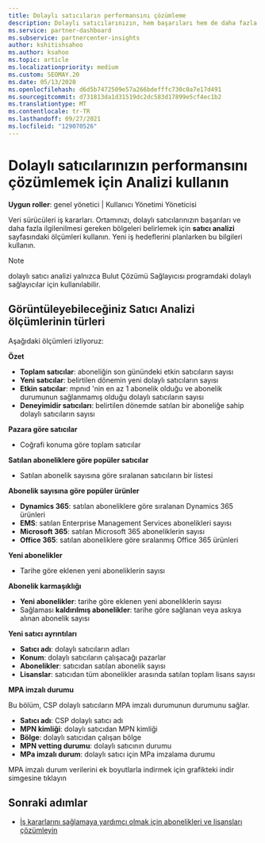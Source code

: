 ```yaml
---
title: Dolaylı satıcıların performansını çözümleme
description: Dolaylı satıcılarınızın, hem başarıları hem de daha fazla ilgilenilmesi gerekebilecek alanlarında nasıl çalıştığını öğrenmek için analiz kullanın.
ms.service: partner-dashboard
ms.subservice: partnercenter-insights
author: kshitishsahoo
ms.author: ksahoo
ms.topic: article
ms.localizationpriority: medium
ms.custom: SEOMAY.20
ms.date: 05/13/2020
ms.openlocfilehash: d6d5b7472509e57a266bdefffc730c0a7e17d491
ms.sourcegitcommit: d731813da1d31519dc2dc583d17899e5cf4ec1b2
ms.translationtype: MT
ms.contentlocale: tr-TR
ms.lasthandoff: 09/27/2021
ms.locfileid: "129070526"
---
```

# <a name="use-analytics-to-analyze-the-performance-of-your-indirect-resellers"></a>Dolaylı satıcılarınızın performansını çözümlemek için Analizi kullanın

**Uygun roller**: genel yönetici | Kullanıcı Yönetimi Yöneticisi


Veri sürücüleri iş kararları. Ortamınızı, dolaylı satıcılarınızın başarıları ve daha fazla ilgilenilmesi gereken bölgeleri belirlemek için **satıcı analizi** sayfasındaki ölçümleri kullanın. Yeni iş hedeflerini planlarken bu bilgileri kullanın.

> [!NOTE]
> dolaylı satıcı analizi yalnızca Bulut Çözümü Sağlayıcısı programdaki dolaylı sağlayıcılar için kullanılabilir.

## <a name="types-of-reseller-analytics-metrics-you-can-view"></a>Görüntüleyebileceğiniz Satıcı Analizi ölçümlerinin türleri

Aşağıdaki ölçümleri izliyoruz:

**Özet**  
 - **Toplam satıcılar**: aboneliğin son günündeki etkin satıcıların sayısı  
 - **Yeni satıcılar**: belirtilen dönemin yeni dolaylı satıcıların sayısı  
 - **Etkin satıcılar**: mpnıd 'nin en az 1 abonelik olduğu ve abonelik durumunun sağlanmamış olduğu dolaylı satıcıların sayısı  
 - **Deneyimidir satıcıları**: belirtilen dönemde satılan bir aboneliğe sahip dolaylı satıcıların sayısı  

**Pazara göre satıcılar**  
 - Coğrafi konuma göre toplam satıcılar  

**Satılan aboneliklere göre popüler satıcılar**
 - Satılan abonelik sayısına göre sıralanan satıcıların bir listesi  

**Abonelik sayısına göre popüler ürünler**  
 - **Dynamics 365**: satılan aboneliklere göre sıralanan Dynamics 365 ürünleri  
 - **EMS**: satılan Enterprise Management Services abonelikleri sayısı  
 - **Microsoft 365**: satılan Microsoft 365 aboneliklerin sayısı  
 - **Office 365**: satılan aboneliklere göre sıralanmış Office 365 ürünleri  

**Yeni abonelikler**  
 - Tarihe göre eklenen yeni aboneliklerin sayısı  

**Abonelik karmaşıklığı**  
 - **Yeni abonelikler**: tarihe göre eklenen yeni aboneliklerin sayısı  
 - Sağlaması **kaldırılmış abonelikler**: tarihe göre sağlanan veya askıya alınan abonelik sayısı  

**Yeni satıcı ayrıntıları**  
 - **Satıcı adı**: dolaylı satıcıların adları  
 - **Konum**: dolaylı satıcıların çalışacağı pazarlar  
 - **Abonelikler**: satıcıdan satılan abonelik sayısı  
 - **Lisanslar**: satıcıdan tüm abonelikler arasında satılan toplam lisans sayısı  

**MPA imzalı durumu**

Bu bölüm, CSP dolaylı satıcıların MPA imzalı durumunun durumunu sağlar.

 - **Satıcı adı**: CSP dolaylı satıcı adı
 - **MPN kimliği**: dolaylı satıcıdan MPN kimliği
 - **Bölge**: dolaylı satıcıdan çalışan bölge
 - **MPN vetting durumu**: dolaylı satıcının durumu
 - **MPa imzalı durum**: dolaylı satıcı için MPa imzalama durumu

MPA imzalı durum verilerini ek boyutlarla indirmek için grafikteki indir simgesine tıklayın
  
## <a name="next-steps"></a>Sonraki adımlar

- [İş kararlarını sağlamaya yardımcı olmak için abonelikleri ve lisansları çözümleyin](analyze-subscriptions-licenses.md)